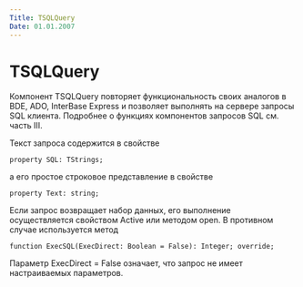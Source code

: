 ```yaml
---
Title: TSQLQuery
Date: 01.01.2007
---
```



TSQLQuery
=========

Компонент TSQLQuery повторяет функциональность своих аналогов в BDE,
ADO, InterBase Express и позволяет выполнять на сервере запросы SQL
клиента. Подробнее о функциях компонентов запросов SQL см. часть III.

Текст запроса содержится в свойстве

    property SQL: TStrings;

а его простое строковое представление в свойстве

    property Text: string;

Если запрос возвращает набор данных, его выполнение осуществляется
свойством Active или методом open. В противном случае используется метод

    function ExecSQL(ExecDirect: Boolean = False): Integer; override;

Параметр ExecDirect = False означает, что запрос не имеет настраиваемых
параметров.
